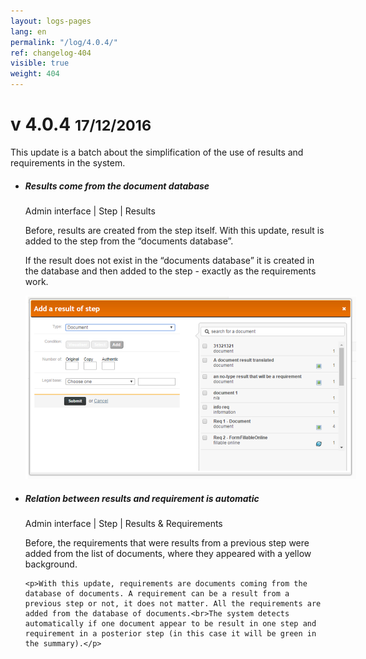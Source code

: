 ```yaml
---
layout: logs-pages
lang: en
permalink: "/log/4.0.4/"
ref: changelog-404
visible: true
weight: 404
---
```


# v 4.0.4   <small>17/12/2016</small>

<p class="alert alert-warning">This update is a batch about the simplification of the use of results and requirements in the system.</p>

<ul class="list-view">
  <li>
    <h5>Results come from the document database</h5>
    <p class="meta-data">Admin interface | Step | Results</p>
	<p>Before, results are created from the step itself. With this update, result is added to the step from the “documents database”.</p>
	<p>If the result does not exist in the “documents database” it is created in the database and then added to the step - exactly as the requirements work.</p>
	<img src="/images/log/add-result-after.png" style="max-width: 530px;">
  </li>

  <li>
    <h5>Relation between results and requirement is automatic</h5>
    <p class="meta-data">Admin interface | Step | Results & Requirements</p>
    <p>Before, the requirements that were results from a previous step were added from the list of documents, where they appeared with a yellow background.</p>

    <p>With this update, requirements are documents coming from the database of documents. A requirement can be a result from a previous step or not, it does not matter. All the requirements are added from the database of documents.<br>The system detects automatically if one document appear to be result in one step and requirement in a posterior step (in this case it will be green in the summary).</p>
  </li>
</ul>
